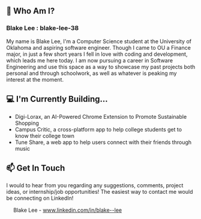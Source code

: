 ## 🧍 Who Am I? ##

### Blake Lee : blake-lee-38 ###

My name is Blake Lee, I'm a Computer Science student at the University of Oklahoma and aspiring software engineer. Though I came to OU a Finance major, in just a few short years I fell in love with coding and development, which leads me here today. I am now pursuing a career in Software Engineering and use this space as a way to showcase my past projects both personal and through schoolwork, as well as whatever is peaking my interest at the moment.

## 💻 I'm Currently Building... ##
- Digi-Lorax, an AI-Powered Chrome Extension to Promote Sustainable Shopping
- Campus Critic, a cross-platform app to help college students get to know their college town
- Tune Share, a web app to help users connect with their friends through music

## 📫 Get In Touch ##
I would to hear from you regarding any suggestions, comments, project ideas, or internship/job opportunities! The easiest way to contact me would be connecting on LinkedIn!

<img src="https://github.com/blake-lee-38/blake-lee-38/assets/137326318/8b393229-f6a9-4d13-bec2-b0203241c490" width="15"/>    Blake Lee - www.linkedin.com/in/blake--lee

<!--
**blake-lee-38/blake-lee-38** is a ✨ _special_ ✨ repository because its `README.md` (this file) appears on your GitHub profile.

Here are some ideas to get you started:

- 🔭 I’m currently working on ...
- 🌱 I’m currently learning ...
- 👯 I’m looking to collaborate on ...
- 🤔 I’m looking for help with ...
- 💬 Ask me about ...
- 📫 How to reach me: ...
- 😄 Pronouns: ...
- ⚡ Fun fact: ...
-->
